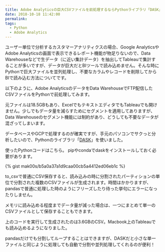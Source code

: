 ```yaml
---
title: Adobe Analyticsの巨大CSVファイルを前処理するならPythonライブラリ「DASK」が便利
date: 2018-10-18 11:42:00
permalink: 
tags:
  - Python
  - Adobe Analytics
---
```


ユーザー単位で分析するカスタマーアナリティクスの場合、Google AnalyticsやAdobe Analyticsの画面で表示できるレポート機能が物足りないので、Data Warehouseなどで生データ（に近い集計データ）を抽出してTableauで集計することが多いですが、データが巨大だとBIツールで読み込めません。そんな時にPythonで巨大ファイルを並列処理し、不要なカラムやレコードを削除してからBIで読み込む方法についてです。
<!-- more -->

以下のように、Adobe AnalyticsのデータをData WarehouseでFTP配信したCSVファイルをPythonで前処理してみます。

元ファイルは18.5GBもあり、ExcelでもテキストエディタでもTableauでも開けません。少しでもデータ量を減らすためにセグメントを適用してありますが、Data Warehouseのセグメント機能には制約があり、どうしても不要なデータが混ざってしまいます。

データベースやGCPで処理するのが確実ですが、手元のパソコンでサクっと分析したいので、Pythonのライブラリ「[DASK](https://docs.dask.org/en/latest/)」を使いました。

使ったPythonコードはこちら。
pipやcondaでdaskをインストールしておく必要があります。

{% gist mak00s/b5a0a37a1d9caa00cb5a4412ed06eb1c %}


to_csvで普通にCSV保存すると、読み込みの時に分割されたパーティションの単位で分割された複数のCSVファイルが生成されます。時間はかかりますが、pandasで普通に処理した時のようにフリーズしたり待った挙句にエラーになったりしません。

メモリに読み込める程度までデータ量が減った場合は、一つにまとめて単一のCSVファイルとして保存することもできます。

上のコードを実行して生成されたのは3.6GBのCSV。Macbook上のTableauでも読み込めるようになりました。

pandasだけでも分割してループすることはできますが、DASKだと小さな単一ファイルと同じように処理しても自動で分割や並列処理してくれるのが便利！